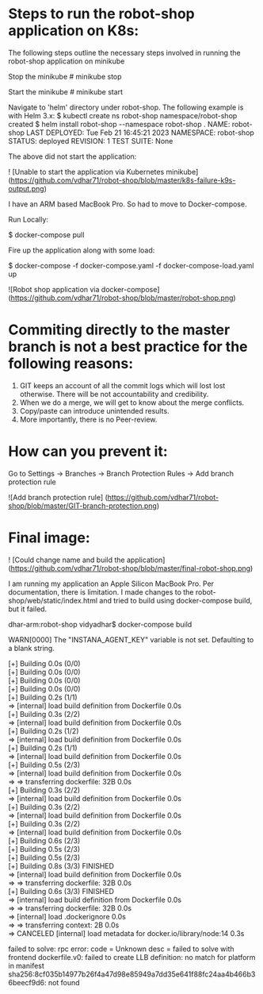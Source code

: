 # Steps to run the robot-shop application on K8s:

The following steps outline the necessary steps involved in running the robot-shop
application on minikube

Stop the minikube
\# minikube stop

Start the minikube
\# minikube start

Navigate to 'helm' directory under robot-shop. The following example is with Helm 3.x:
$ kubectl create ns robot-shop
namespace/robot-shop created
$ helm install robot-shop --namespace robot-shop .
NAME: robot-shop
LAST DEPLOYED: Tue Feb 21 16:45:21 2023
NAMESPACE: robot-shop
STATUS: deployed
REVISION: 1
TEST SUITE: None

The above did not start the application:

! [Unable to start the application via Kubernetes minikube] (https://github.com/vdhar71/robot-shop/blob/master/k8s-failure-k9s-output.png)

I have an ARM based MacBook Pro.  So had to move to Docker-compose.

Run Locally:

$ docker-compose pull

Fire up the application along with some load:

$ docker-compose -f docker-compose.yaml -f docker-compose-load.yaml up

![Robot shop application via docker-compose] (https://github.com/vdhar71/robot-shop/blob/master/robot-shop.png)

# Commiting directly to the master branch is not a best practice for the following reasons:
1. GIT keeps an account of all the commit logs which will lost lost otherwise. There will be not accountability and credibility.
2. When we do a merge, we will get to know about the merge conflicts.
3. Copy/paste can introduce unintended results.
4. More importantly, there is no Peer-review.

# How can you prevent it:
Go to Settings -> Branches -> Branch Protection Rules -> Add branch protection rule

![Add branch protection rule] (https://github.com/vdhar71/robot-shop/blob/master/GIT-branch-protection.png)

# Final image:
! [Could change name and build the application] (https://github.com/vdhar71/robot-shop/blob/master/final-robot-shop.png)

I am running my application an Apple Silicon MacBook Pro. Per documentation, there is limitation. I made changes to the 
robot-shop/web/static/index.html and tried to build using docker-compose build, but it failed.

dhar-arm:robot-shop vidyadhar$ docker-compose build  

WARN[0000] The "INSTANA_AGENT_KEY" variable is not set. Defaulting to a blank string.  

[+] Building 0.0s (0/0)  
[+] Building 0.0s (0/0)  
[+] Building 0.0s (0/0)  
[+] Building 0.0s (0/0)  
[+] Building 0.2s (1/1)  
 => [internal] load build definition from Dockerfile                                                                                   0.0s  
[+] Building 0.3s (2/2)  
 => [internal] load build definition from Dockerfile                                                                                   0.0s  
[+] Building 0.2s (1/2)  
 => [internal] load build definition from Dockerfile                                                                                   0.0s  
[+] Building 0.2s (1/1)  
 => [internal] load build definition from Dockerfile                                                                                   0.0s  
[+] Building 0.5s (2/3)  
 => [internal] load build definition from Dockerfile                                                                                   0.0s  
 => => transferring dockerfile: 32B                                                                                                    0.0s  
[+] Building 0.3s (2/2)  
 => [internal] load build definition from Dockerfile                                                                                   0.0s  
[+] Building 0.3s (2/2)  
 => [internal] load build definition from Dockerfile                                                                                   0.0s  
[+] Building 0.3s (2/2)  
 => [internal] load build definition from Dockerfile                                                                                   0.0s  
[+] Building 0.6s (2/3)  
[+] Building 0.5s (2/3)  
[+] Building 0.5s (2/3)  
[+] Building 0.8s (3/3) FINISHED  
 => [internal] load build definition from Dockerfile                                                                                   0.0s  
 => => transferring dockerfile: 32B                                                                                                    0.0s  
[+] Building 0.6s (3/3) FINISHED  
 => [internal] load build definition from Dockerfile                                                                                   0.0s  
 => => transferring dockerfile: 32B                                                                                                    0.0s  
 => [internal] load .dockerignore                                                                                                      0.0s  
 => => transferring context: 2B                                                                                                        0.0s  
 => CANCELED [internal] load metadata for docker.io/library/node:14                                                                    0.3s  
 
failed to solve: rpc error: code = Unknown desc = failed to solve with frontend dockerfile.v0: failed to create LLB definition: no match for platform in manifest sha256:8cf035b14977b26f4a47d98e85949a7dd35e641f88fc24aa4b466b36beecf9d6: not found

